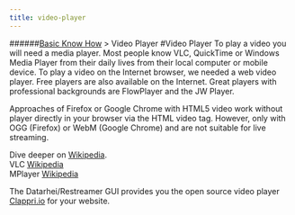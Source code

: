 ```yaml
---
title: video-player
---
```

######[Basic Know How](../wiki/basic-know-how.html) > Video Player
#Video Player
To play a video you will need a media player. Most people know VLC, QuickTime or Windows Media Player from their daily lives from their local computer or mobile device. To play a video on the Internet browser, we needed a web video player. Free players are also available on the Internet. Great players with professional backgrounds are FlowPlayer and the JW Player.  

Approaches of Firefox or Google Chrome with HTML5 video work without player directly in your browser via the HTML video tag. However, only with OGG (Firefox) or WebM (Google Chrome) and are not suitable for live streaming.

Dive deeper on <a href="https://en.wikipedia.org/wiki/Media_player_(software)" target="_blank">Wikipedia</a>.  
VLC <a href="https://en.wikipedia.org/wiki/VLC_media_player" target="_blank">Wikipedia</a>  
MPlayer <a href="https://en.wikipedia.org/wiki/MPlayer" target="_blank">Wikipedia</a>  

The Datarhei/Restreamer GUI provides you the open source video player <a href="http://www.clappri.io/" target="_blank">Clappri.io</a> for your website.

